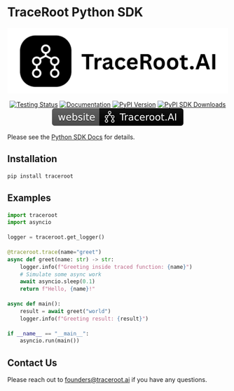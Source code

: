 # TraceRoot Python SDK

<div align="center">
  <a href="https://traceroot.ai/">
    <img src="https://raw.githubusercontent.com/traceroot-ai/traceroot/main/misc/images/traceroot_logo.png" alt="TraceRoot Logo">
  </a>
</div>

<div align="center">

[![Testing Status][testing-image]][testing-url]
[![Documentation][docs-image]][docs-url]
[![PyPI Version][pypi-image]][pypi-url]
[![PyPI SDK Downloads][pypi-sdk-downloads-image]][pypi-sdk-downloads-url]
[![TraceRoot.AI Website](https://raw.githubusercontent.com/traceroot-ai/traceroot/refs/heads/main/misc/images/custom-website-badge.svg)][company-website-url]

</div>

Please see the [Python SDK Docs](https://docs.traceroot.ai/sdk/python) for details.

## Installation

```bash
pip install traceroot
```

## Examples

```python
import traceroot
import asyncio

logger = traceroot.get_logger()

@traceroot.trace(name="greet")
async def greet(name: str) -> str:
    logger.info(f"Greeting inside traced function: {name}")
    # Simulate some async work
    await asyncio.sleep(0.1)
    return f"Hello, {name}!"

async def main():
    result = await greet("world")
    logger.info(f"Greeting result: {result}")

if __name__ == "__main__":
    asyncio.run(main())
```

## Contact Us

Please reach out to founders@traceroot.ai if you have any questions.

[company-website-url]: https://traceroot.ai
[docs-image]: https://img.shields.io/badge/docs-traceroot.ai-0dbf43
[docs-url]: https://docs.traceroot.ai
[pypi-image]: https://badge.fury.io/py/traceroot.svg
[pypi-sdk-downloads-image]: https://static.pepy.tech/badge/traceroot
[pypi-sdk-downloads-url]: https://pypi.python.org/pypi/traceroot
[pypi-url]: https://pypi.python.org/pypi/traceroot
[testing-image]: https://github.com/traceroot-ai/traceroot/actions/workflows/test.yml/badge.svg
[testing-url]: https://github.com/traceroot-ai/traceroot/actions/workflows/test.yml
